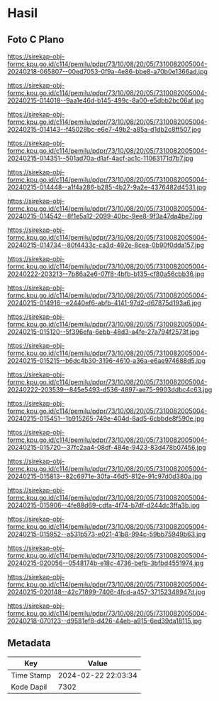 # Hasil

## Foto C Plano

https://sirekap-obj-formc.kpu.go.id/c114/pemilu/pdpr/73/10/08/20/05/7310082005004-20240218-065807--00ed7053-0f9a-4e86-bbe8-a70b0e1366ad.jpg

https://sirekap-obj-formc.kpu.go.id/c114/pemilu/pdpr/73/10/08/20/05/7310082005004-20240215-014018--9aa1e46d-b145-499c-8a00-e5dbb2bc06af.jpg

https://sirekap-obj-formc.kpu.go.id/c114/pemilu/pdpr/73/10/08/20/05/7310082005004-20240215-014143--f45028bc-e6e7-49b2-a85a-d1db2c8ff507.jpg

https://sirekap-obj-formc.kpu.go.id/c114/pemilu/pdpr/73/10/08/20/05/7310082005004-20240215-014351--501ad70a-d1af-4acf-ac1c-11063171d7b7.jpg

https://sirekap-obj-formc.kpu.go.id/c114/pemilu/pdpr/73/10/08/20/05/7310082005004-20240215-014448--a1f4a286-b285-4b27-9a2e-4376482d4531.jpg

https://sirekap-obj-formc.kpu.go.id/c114/pemilu/pdpr/73/10/08/20/05/7310082005004-20240215-014542--8f1e5a12-2099-40bc-9ee8-9f3a47da4be7.jpg

https://sirekap-obj-formc.kpu.go.id/c114/pemilu/pdpr/73/10/08/20/05/7310082005004-20240215-014734--80f4433c-ca3d-492e-8cea-0b90f0dda157.jpg

https://sirekap-obj-formc.kpu.go.id/c114/pemilu/pdpr/73/10/08/20/05/7310082005004-20240222-203213--7b86a2e6-07f8-4bfb-b135-cf80a56cbb36.jpg

https://sirekap-obj-formc.kpu.go.id/c114/pemilu/pdpr/73/10/08/20/05/7310082005004-20240215-014916--e2440ef6-abfb-4141-97d2-d67875d193a6.jpg

https://sirekap-obj-formc.kpu.go.id/c114/pemilu/pdpr/73/10/08/20/05/7310082005004-20240215-015120--5f396efa-6ebb-48d3-a4fe-27a794f2573f.jpg

https://sirekap-obj-formc.kpu.go.id/c114/pemilu/pdpr/73/10/08/20/05/7310082005004-20240215-015215--b6dc4b30-3196-4610-a36a-e6ae974688d5.jpg

https://sirekap-obj-formc.kpu.go.id/c114/pemilu/pdpr/73/10/08/20/05/7310082005004-20240222-203539--845e5493-d536-4897-ae75-9903ddbc4c63.jpg

https://sirekap-obj-formc.kpu.go.id/c114/pemilu/pdpr/73/10/08/20/05/7310082005004-20240215-015451--1b915265-749e-404d-8ad5-6cbbde8f590e.jpg

https://sirekap-obj-formc.kpu.go.id/c114/pemilu/pdpr/73/10/08/20/05/7310082005004-20240215-015720--37fc2aa4-08df-484e-9423-83d478b07456.jpg

https://sirekap-obj-formc.kpu.go.id/c114/pemilu/pdpr/73/10/08/20/05/7310082005004-20240215-015813--82c6971e-30fa-46d5-812e-91c97d0d380a.jpg

https://sirekap-obj-formc.kpu.go.id/c114/pemilu/pdpr/73/10/08/20/05/7310082005004-20240215-015906--4fe88d69-cdfa-4f74-b7df-d244dc3ffa3b.jpg

https://sirekap-obj-formc.kpu.go.id/c114/pemilu/pdpr/73/10/08/20/05/7310082005004-20240215-015952--a531b573-e021-41b8-994c-59bb75949b63.jpg

https://sirekap-obj-formc.kpu.go.id/c114/pemilu/pdpr/73/10/08/20/05/7310082005004-20240215-020056--0548174b-e18c-4736-befb-3bfbd4551974.jpg

https://sirekap-obj-formc.kpu.go.id/c114/pemilu/pdpr/73/10/08/20/05/7310082005004-20240215-020148--42c71899-7406-4fcd-a457-37152348947d.jpg

https://sirekap-obj-formc.kpu.go.id/c114/pemilu/pdpr/73/10/08/20/05/7310082005004-20240218-070123--d9581ef8-d426-44eb-a915-6ed39da18115.jpg


## Metadata

| Key        | Value               |
| ---------- | ------------------- |
| Time Stamp | 2024-02-22 22:03:34 |
| Kode Dapil | 7302                |



